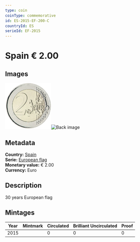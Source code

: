 ```yaml
---
type: coin
coinType: commemorative
id: ES-2015-EF-200-C
countryId: ES
serieId: EF-2015
---
```


# Spain € 2.00

## Images

<img src="../../Images/common-2007-200.webp" height="150" alt="Front image"><img src="Images/ES-2015-200-000.webp" height="150" alt="Back image">

## Metadata

**Country:** [Spain](../../Countries/Spain/index.md)\
**Serie:** [European flag](index.md)\
**Monetary value:** € 2.00\
**Currency:** Euro

## Description
30 years European flag

## Mintages

| Year | Mintmark | Circulated | Brilliant Uncirculated | Proof |
| ---- | -------- | ---------- | ---------------------- | ----- |
| 2015 |  | 0| 0 | 0 |

